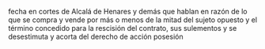 fecha en cortes de Alcalá de Henares y demás que hablan en razón de lo que se compra y vende por más o menos de la mitad del sujeto opuesto y el término concedido para la rescisión del contrato, sus sulementos y se desestimuta y acorta del derecho de acción posesión